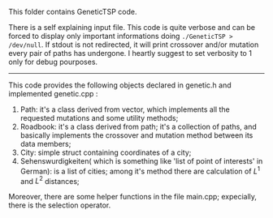 This folder contains GeneticTSP code.

There is a self explaining input file. This code is quite verbose and can be forced to display only important informations doing `./GeneticTSP > /dev/null`.
If stdout is not redirected, it will print  crossover and/or mutation every pair of paths has undergone.
I heartly suggest to set verbosity to 1 only for debug pourposes.

---
This code provides the following objects declared in genetic.h and implemented genetic.cpp :
1) Path: it's a class derived from vector, which implements all the requested mutations and some utility methods;
2) Roadbook: it's a class derived from path; it's a collection of paths, and basically implements the crossover and mutation method between its data members;
3) City: simple struct containing coordinates of a city;
4) Sehenswurdigkeiten( which is something like 'list of point of interests' in German): is a list of cities; among it's method there are calculation of $L^1$ and $L^2$ distances;

Moreover, there are some helper functions in the file main.cpp; expecially, there is the selection operator.

